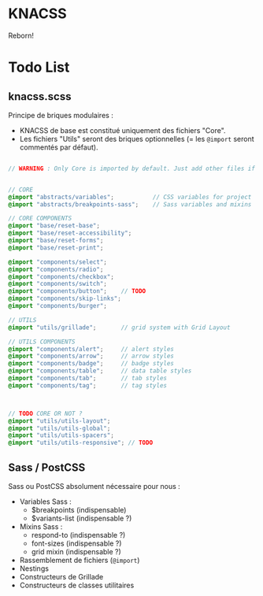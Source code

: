 # KNACSS

Reborn!


# Todo List

## knacss.scss

Principe de briques modulaires :

- KNACSS de base est constitué uniquement des fichiers "Core".
- Les fichiers "Utils" seront des briques optionnelles (= les `@import` seront commentés par défaut).


```scss

// WARNING : Only Core is imported by default. Just add other files if you need them.


// CORE
@import "abstracts/variables";           // CSS variables for project
@import "abstracts/breakpoints-sass";    // Sass variables and mixins

// CORE COMPONENTS
@import "base/reset-base";
@import "base/reset-accessibility";
@import "base/reset-forms";
@import "base/reset-print";

@import "components/select";
@import "components/radio";
@import "components/checkbox";
@import "components/switch";
@import "components/button";    // TODO
@import "components/skip-links";
@import "components/burger";

// UTILS
@import "utils/grillade";       // grid system with Grid Layout

// UTILS COMPONENTS
@import "components/alert";     // alert styles
@import "components/arrow";     // arrow styles
@import "components/badge";     // badge styles
@import "components/table";     // data table styles
@import "components/tab";       // tab styles
@import "components/tag";       // tag styles



// TODO CORE OR NOT ?
@import "utils/utils-layout";
@import "utils/utils-global";
@import "utils/utils-spacers";
@import "utils/utils-responsive"; // TODO

```


## Sass / PostCSS 

Sass ou PostCSS absolument nécessaire pour nous :

- Variables Sass :
  - $breakpoints (indispensable)
  - $variants-list (indispensable ?)
- Mixins Sass : 
  - respond-to (indispensable ?)
  - font-sizes (indispensable ?)
  - grid mixin (indispensable ?)
- Rassemblement de fichiers (`@import`)
- Nestings
- Constructeurs de Grillade
- Constructeurs de classes utilitaires 